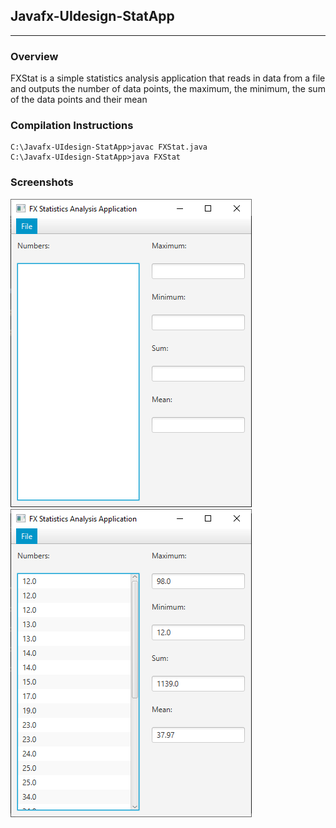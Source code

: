 ## Javafx-UIdesign-StatApp
---

### Overview

FXStat is a simple statistics analysis application that reads in data from a file and
outputs the number of data points, the maximum, the minimum, the sum of the
data points and their mean

### Compilation Instructions
```
C:\Javafx-UIdesign-StatApp>javac FXStat.java
C:\Javafx-UIdesign-StatApp>java FXStat
```

### Screenshots
![img01](./screenshots/FXStat-InitialView.png)
![img01](./screenshots/FXStat-ResultView.png)
